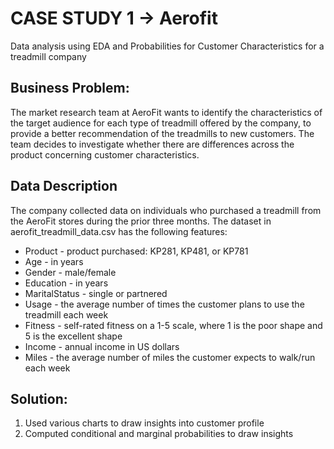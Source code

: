 # CASE STUDY 1 -> Aerofit

Data analysis using EDA and Probabilities for Customer Characteristics for a treadmill company

## Business Problem:

The market research team at AeroFit wants to identify the characteristics of the target audience for each type of treadmill offered by the company, to provide a better recommendation of the treadmills to new customers. The team decides to investigate whether there are differences across the product concerning customer characteristics.

## Data Description
The company collected data on individuals who purchased a treadmill from the AeroFit stores during the prior three months. The dataset in aerofit_treadmill_data.csv has the following features:

- Product - product purchased: KP281, KP481, or KP781
- Age - in years
- Gender - male/female
- Education - in years
- MaritalStatus - single or partnered
- Usage - the average number of times the customer plans to use the treadmill each week
- Fitness - self-rated fitness on a 1-5 scale, where 1 is the poor shape and 5 is the excellent shape
- Income - annual income in US dollars
- Miles - the average number of miles the customer expects to walk/run each week


## Solution:

1. Used various charts to draw insights into customer profile
2. Computed conditional and marginal probabilities to draw insights